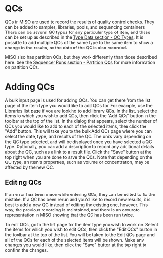 # QCs

QCs in MISO are used to record the results of quality control checks. They can be added to samples, libraries, pools,
and sequencing containers. There can be several QC types for any particular type of item, and these can be set up as
described in the [Type Data section - QC Types](../type_data/#qc-types). It is possible to add multiple QCs of the
same type to the same item to show a change in the results, as the date of the QC is also recorded.

MISO also has partition QCs, but they work differently than those described here. See the
[Sequencer Runs section - Partition QCs](../runs/#partition-qcs) for more information on partition QCs.

# Adding QCs

A bulk input page is used for adding QCs. You can get there from the list page of the item type you would like to add
QCs for. For example, use the Libraries list page if you are looking to add library QCs. In the list, select the items
to which you wish to add QCs, then click the "Add QCs" button in the toolbar at the top of the list. In the dialog that
appears, select the number of QCs you would like to add to each of the selected items, then click the "Add" button.
This will take you to the bulk Add QCs page where you can select the date, type, and results of the QC. The units vary
depending on the QC type selected, and will be displayed once you have selected a QC type. Optionally, you can add a
description to record any additional details about the QC, such as a link to a result file. Click the "Save" button at
the top right when you are done to save the QCs. Note that depending on the QC type, an item's properties, such as
volume or concentration, may be affected by the new QC.

## Editing QCs

If an error has been made while entering QCs, they can be edited to fix the mistake. If a QC has been rerun and you'd
like to record new results, it is best to add a new QC instead of editing the existing one, however. This way, the
previous recording is maintained, and there is an accurate representation in MISO showing that the QC has been run
twice.

To edit QCs, go to the list page for the item type you wish to work on. Select the items for which you wish to edit
QCs, then click the "Edit QCs" button in the toolbar at the top of the list. You will be taken to the Edit QCs page
and all of the QCs for each of the selected items will be shown. Make any changes you would like, then click the "Save"
button at the top right to confirm the changes.

